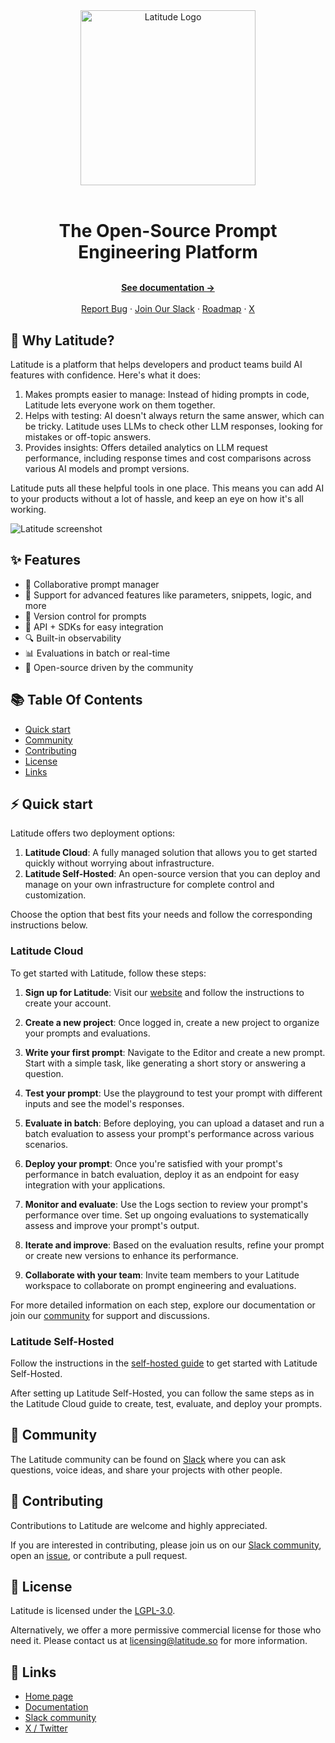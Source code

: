 <div align="center">
  <a href="https://ai.latitude.so?utm_source=github" target="_blank">
  <picture>
    <source media="(prefers-color-scheme: dark)" srcset="https://github.com/latitude-dev/latitude/assets/5465249/4783e122-7150-4bcc-96e0-a3c9c4c1c53b">
    <img alt="Latitude Logo" src="https://github.com/latitude-dev/latitude/assets/5465249/92cd5508-6177-485a-a758-67d71e2cd5ce" width="280"/>
  </picture>
  </a>
</div>

<br/>

<h1 align="center" style="border: none; margin-bottom: 8px;">The Open-Source Prompt Engineering Platform</h1>

  <p align="center">
    <br />
    <a href="https://docs.latitude.so" rel="dofollow"><strong>See documentation →</strong></a>
    <br />
    <br/>
    <a href="https://github.com/latitude-dev/latitude-llm/issues/new">Report Bug</a>
    ·
  <a href="https://trylatitude.slack.com/join/shared_invite/zt-17dyj4elt-rwM~h2OorAA3NtgmibhnLA#/shared-invite/email">Join Our Slack</a>
    ·
    <a href="https://github.com/orgs/latitude-dev/projects/1">Roadmap</a>
    ·
    <a href="https://x.com/trylatitude">X</a>
  </p>

## 🌈 Why Latitude?

Latitude is a platform that helps developers and product teams build AI features with confidence. Here's what it does:

1. Makes prompts easier to manage: Instead of hiding prompts in code, Latitude lets everyone work on them together.
2. Helps with testing: AI doesn't always return the same answer, which can be tricky. Latitude uses LLMs to check other LLM responses, looking for mistakes or off-topic answers.
3. Provides insights: Offers detailed analytics on LLM request performance, including response times and cost comparisons across various AI models and prompt versions.

Latitude puts all these helpful tools in one place. This means you can add AI to your products without a lot of hassle, and keep an eye on how it's all working.

<img alt="Latitude screenshot" src="https://github.com/user-attachments/assets/0540c380-54a1-4dec-90f5-c3d45b374fab">

## ✨ Features

- 👥 Collaborative prompt manager
- 🚀 Support for advanced features like parameters, snippets, logic, and more
- 🔄 Version control for prompts
- 🔌 API + SDKs for easy integration
- 🔍 Built-in observability
- 📊 Evaluations in batch or real-time
- 🌟 Open-source driven by the community

## 📚 Table Of Contents

- [Quick start](https://github.com/latitude-dev/latitude-llm#-quick-start)
- [Community](https://github.com/latitude-dev/latitude-llm#-community)
- [Contributing](https://github.com/latitude-dev/latitude-llm#-contributing)
- [License](https://github.com/latitude-dev/latitude-llm#-license)
- [Links](https://github.com/latitude-dev/latitude-llm#-links)

## ⚡ Quick start

Latitude offers two deployment options:

1. **Latitude Cloud**: A fully managed solution that allows you to get started quickly without worrying about infrastructure.
2. **Latitude Self-Hosted**: An open-source version that you can deploy and manage on your own infrastructure for complete control and customization.

Choose the option that best fits your needs and follow the corresponding instructions below.

### Latitude Cloud

To get started with Latitude, follow these steps:

1. **Sign up for Latitude**: Visit our [website](https://latitude.so) and follow the instructions to create your account.

2. **Create a new project**: Once logged in, create a new project to organize your prompts and evaluations.

3. **Write your first prompt**: Navigate to the Editor and create a new prompt. Start with a simple task, like generating a short story or answering a question.

4. **Test your prompt**: Use the playground to test your prompt with different inputs and see the model's responses.

5. **Evaluate in batch**: Before deploying, you can upload a dataset and run a batch evaluation to assess your prompt's performance across various scenarios.

6. **Deploy your prompt**: Once you're satisfied with your prompt's performance in batch evaluation, deploy it as an endpoint for easy integration with your applications.

7. **Monitor and evaluate**: Use the Logs section to review your prompt's performance over time. Set up ongoing evaluations to systematically assess and improve your prompt's output.

8. **Iterate and improve**: Based on the evaluation results, refine your prompt or create new versions to enhance its performance.

9. **Collaborate with your team**: Invite team members to your Latitude workspace to collaborate on prompt engineering and evaluations.

For more detailed information on each step, explore our documentation or join our [community](https://join.slack.com/t/trylatitude/shared_invite/zt-17dyj4elt-rwM~h2OorAA3NtgmibhnLA) for support and discussions.

### Latitude Self-Hosted

Follow the instructions in the [self-hosted guide](https://docs.latitude.so/self-hosted/quick-start) to get started with Latitude Self-Hosted.

After setting up Latitude Self-Hosted, you can follow the same steps as in the Latitude Cloud guide to create, test, evaluate, and deploy your prompts.

## 👥 Community

The Latitude community can be found on
[Slack](https://trylatitude.slack.com/join/shared_invite/zt-17dyj4elt-rwM~h2OorAA3NtgmibhnLA#/shared-invite/email)
where you can ask questions, voice ideas, and share your projects with other
people.

## 🤝 Contributing

Contributions to Latitude are welcome and highly appreciated.

If you are interested in contributing, please join us on our [Slack
community](https://trylatitude.slack.com/join/shared_invite/zt-17dyj4elt-rwM~h2OorAA3NtgmibhnLA#/shared-invite/email),
open an [issue](https://github.com/latitude-dev/latitude-llm/issues/new), or
contribute a pull request.

## 📄 License

Latitude is licensed under the [LGPL-3.0](LICENSE).

Alternatively, we offer a more permissive commercial license for those who need it. Please contact us at [licensing@latitude.so](mailto:licensing@latitude.so) for more information.

## 🔗 Links

- [Home page](https://latitude.so?utm_campaign=github-readme)
- [Documentation](https://docs.latitude.so/)
- [Slack community](https://trylatitude.slack.com/join/shared_invite/zt-17dyj4elt-rwM~h2OorAA3NtgmibhnLA#/shared-invite/email)
- [X / Twitter](https://x.com/trylatitude)
